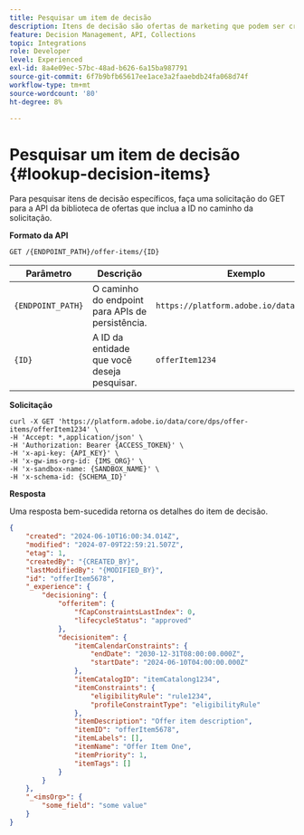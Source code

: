 ```yaml
---
title: Pesquisar um item de decisão
description: Itens de decisão são ofertas de marketing que podem ser criadas e organizadas em coleções e catálogos.
feature: Decision Management, API, Collections
topic: Integrations
role: Developer
level: Experienced
exl-id: 8a4e09ec-57bc-48ad-b626-6a15ba987791
source-git-commit: 6f7b9bfb65617ee1ace3a2faaebdb24fa068d74f
workflow-type: tm+mt
source-wordcount: '80'
ht-degree: 8%

---
```


# Pesquisar um item de decisão {#lookup-decision-items}

Para pesquisar itens de decisão específicos, faça uma solicitação do GET para a API da biblioteca de ofertas que inclua a ID no caminho da solicitação.

**Formato da API**

```http
GET /{ENDPOINT_PATH}/offer-items/{ID}
```

| Parâmetro | Descrição | Exemplo |
| --------- | ----------- | ------- |
| `{ENDPOINT_PATH}` | O caminho do endpoint para APIs de persistência. | `https://platform.adobe.io/data/core/dps` |
| `{ID}` | A ID da entidade que você deseja pesquisar. | `offerItem1234` |

**Solicitação**

```shell
curl -X GET 'https://platform.adobe.io/data/core/dps/offer-items/offerItem1234' \
-H 'Accept: *,application/json' \
-H 'Authorization: Bearer {ACCESS_TOKEN}' \
-H 'x-api-key: {API_KEY}' \
-H 'x-gw-ims-org-id: {IMS_ORG}' \
-H 'x-sandbox-name: {SANDBOX_NAME}' \
-H 'x-schema-id: {SCHEMA_ID}'
```

**Resposta**

Uma resposta bem-sucedida retorna os detalhes do item de decisão.

```json
{
    "created": "2024-06-10T16:00:34.014Z",
    "modified": "2024-07-09T22:59:21.507Z",
    "etag": 1,
    "createdBy": "{CREATED_BY}",
    "lastModifiedBy": "{MODIFIED_BY}",
    "id": "offerItem5678",
    "_experience": {
        "decisioning": {
            "offeritem": {
                "fCapConstraintsLastIndex": 0,
                "lifecycleStatus": "approved"
            },
            "decisionitem": {
                "itemCalendarConstraints": {
                    "endDate": "2030-12-31T08:00:00.000Z",
                    "startDate": "2024-06-10T04:00:00.000Z"
                },
                "itemCatalogID": "itemCatalong1234",
                "itemConstraints": {
                    "eligibilityRule": "rule1234",
                    "profileConstraintType": "eligibilityRule"
                },
                "itemDescription": "Offer item description",
                "itemID": "offerItem5678",
                "itemLabels": [],
                "itemName": "Offer Item One",
                "itemPriority": 1,
                "itemTags": []
            }
        }
    },
    "_<imsOrg>": {
        "some_field": "some value"
    }
}
```

